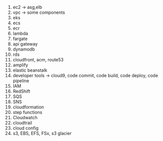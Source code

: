 1. ec2 -> asg,elb
2. vpc -> some components
3. eks
4. ecs
5. ecr
6. lambda
7. fargate
8. api gateway
9. dynamodb
10. rds
11. cloudfront, acm, route53
12. amplify
13. elastic beanstalk
14. developer tools -> cloud9, code commit, code build, code deploy, code pipeline
15. IAM
16. RedShift
17. SQS
18. SNS
19. cloudformation
20. step functions
21. Cloudwatch
22. cloudtrail
23. cloud config
24. s3, EBS, EFS, FSx, s3 glacier
